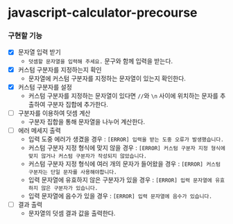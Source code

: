 # javascript-calculator-precourse

### 구현할 기능

- [x] 문자열 입력 받기
    - `덧셈할 문자열을 입력해 주세요.` 문구와 함께 입력을 받는다.
- [x] 커스텀 구분자를 지정하는지 확인
    - 문자열에 커스텀 구분자를 지정하는 문자열이 있는지 확인한다.
- [x] 커스텀 구분자를 설정
    - 커스텀 구분자를 지정하는 문자열이 있다면 `//`와 `\n` 사이에 위치하는 문자를 추출하여 구분자 집합에 추가한다.
- [ ] 구분자를 이용하여 덧셈 계산
    - 구분자 집합을 통해 문자열을 나누어 계산한다.
- [ ] 에러 메세지 출력
    - 입력 도중 에러가 생겼을 경우 : `[ERROR] 입력을 받는 도중 오류가 발생했습니다.`
    - 커스텀 구분자 지정 형식에 맞지 않을 경우 : `[ERROR] 커스텀 구분자 지정 형식에 맞지 않거나 커스텀 구분자가 작성되지 않았습니다.`
    - 커스텀 구분자 지정 형식에 여러 개의 문자가 들어왔을 경우 : `[ERROR] 커스텀 구분자는 단일 문자를 사용해야합니다.`
    - 입력 문자열에 유효하지 않은 구분자가 있을 경우 : `[ERROR] 입력 문자열에 유효하지 않은 구분자가 있습니다.`
    - 입력 문자열에 음수가 있을 경우 : `[ERROR] 입력 문자열에 음수가 있습니다.`
- [ ] 결과 출력
    - 문자열의 덧셈 결과 값을 출력한다.
